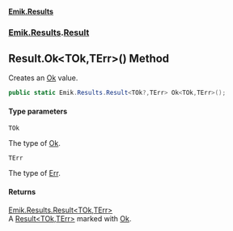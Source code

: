 #### [Emik.Results](index.md 'index')
### [Emik.Results](Emik.Results.md 'Emik.Results').[Result](Result.md 'Emik.Results.Result')

## Result.Ok<TOk,TErr>() Method

Creates an [Ok](Result{TOk,TErr}.Ok.md 'Emik.Results.Result<TOk,TErr>.Ok') value.

```csharp
public static Emik.Results.Result<TOk?,TErr> Ok<TOk,TErr>();
```
#### Type parameters

<a name='Emik.Results.Result.Ok_TOk,TErr_().TOk'></a>

`TOk`

The type of [Ok](Result{TOk,TErr}.Ok.md 'Emik.Results.Result<TOk,TErr>.Ok').

<a name='Emik.Results.Result.Ok_TOk,TErr_().TErr'></a>

`TErr`

The type of [Err](Result{TOk,TErr}.Err.md 'Emik.Results.Result<TOk,TErr>.Err').

#### Returns
[Emik.Results.Result&lt;](Result{TOk,TErr}.md 'Emik.Results.Result<TOk,TErr>')[TOk](Result.Ok{TOk,TErr}.md#Emik.Results.Result.Ok_TOk,TErr_().TOk 'Emik.Results.Result.Ok<TOk,TErr>().TOk')[,](Result{TOk,TErr}.md 'Emik.Results.Result<TOk,TErr>')[TErr](Result.Ok{TOk,TErr}.md#Emik.Results.Result.Ok_TOk,TErr_().TErr 'Emik.Results.Result.Ok<TOk,TErr>().TErr')[&gt;](Result{TOk,TErr}.md 'Emik.Results.Result<TOk,TErr>')  
A [Result&lt;TOk,TErr&gt;](Result{TOk,TErr}.md 'Emik.Results.Result<TOk,TErr>') marked with [Ok](Result{TOk,TErr}.Ok.md 'Emik.Results.Result<TOk,TErr>.Ok').